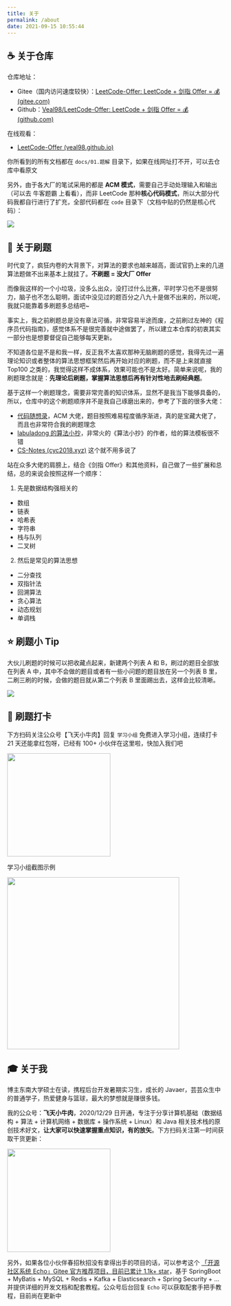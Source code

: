 ```yaml
---
title: 关于
permalink: /about
date: 2021-09-15 10:55:44
---
```


## ☕ 关于仓库

仓库地址：

- Gitee（国内访问速度较快）：[LeetCode-Offer: LeetCode + 剑指 Offer = 💰 (gitee.com)](https://gitee.com/veal98/LeetCode-Offer)
- Github：[Veal98/LeetCode-Offer: LeetCode + 剑指 Offer = 💰 (github.com)](https://github.com/Veal98/LeetCode-Offer)

在线观看：

- [LeetCode-Offer (veal98.github.io)](https://veal98.github.io/LeetCode-Offer/)

你所看到的所有文档都在 `docs/01.题解` 目录下，如果在线网址打不开，可以去仓库中看原文

另外，由于各大厂的笔试采用的都是 **ACM 模式**，需要自己手动处理输入和输出（可以去 牛客题霸 上看看），而非 LeetCode 那种**核心代码模式**，所以大部分代码我都自行进行了扩充，全部代码都在 `code` 目录下（文档中贴的仍然是核心代码）：

![](https://gitee.com/veal98/images/raw/master/img/20210920113634.png)

## 🙋‍ 关于刷题

时代变了，疯狂内卷的大背景下，对算法的要求也越来越高，面试官扔上来的几道算法题做不出来基本上就挂了。**不刷题 = 没大厂 Offer**

而像我这样的一个小垃圾，没多么出众，没打过什么比赛，平时学习也不是很努力，脑子也不怎么聪明，面试中没见过的题百分之八九十是做不出来的，所以呢，我就只能靠着多刷题多总结吧~

事实上，我之前刷题总是没有章法可循，非常容易半途而废，之前刷过左神的《程序员代码指南》，感觉体系不是很完善就中途做罢了，所以建立本仓库的初衷其实一部分也是想要督促自己能够每天更新。

不知道各位是不是和我一样，反正我不太喜欢那种无脑刷题的感觉，我得先过一遍理论知识或者整体的算法思想框架然后再开始对应的刷题，而不是上来就直接 Top100 之类的，我觉得这样不成体系，效果可能也不是太好。简单来说呢，我的刷题理念就是：**先理论后刷题，掌握算法思想后再有针对性地去刷经典题**。

基于这样一个刷题理念，需要非常完善的知识体系，显然不是我当下能够具备的，所以，仓库中的这个刷题顺序并不是我自己琢磨出来的，参考了下面的很多大佬：

- [代码随想录](https://www.programmercarl.com/)，ACM 大佬，题目按照难易程度循序渐进，真的是宝藏大佬了，而且也非常符合我的刷题理念
- [labuladong 的算法小抄](https://labuladong.gitbook.io/algo/di-ling-zhang-bi-du-xi-lie/er-fen-cha-zhao-xiang-jie#si-luo-ji-tong-yi)，非常火的《算法小抄》的作者，给的算法模板很不错
- [CS-Notes (cyc2018.xyz)](http://www.cyc2018.xyz/#算法) 这个就不用多说了

站在众多大佬的肩膀上，结合《剑指 Offer》和其他资料，自己做了一些扩展和总结，总的来说会按照这样一个顺序：

1. 先是数据结构强相关的

- 数组
- 链表
- 哈希表
- 字符串
- 栈与队列
- 二叉树

2. 然后是常见的算法思想

- 二分查找
- 双指针法
- 回溯算法
- 贪心算法
- 动态规划
- 单调栈

## ⭐ 刷题小 Tip

大伙儿刷题的时候可以把收藏点起来，新建两个列表 A 和 B，刷过的题目全部放在列表 A 中，其中不会做的题目或者有一些小问题的题目放在另一个列表 B 里，二刷三刷的时候，会做的题目就从第二个列表 B 里面踢出去，这样会比较清晰。

![](https://gitee.com/veal98/images/raw/master/img/20210916161507.png)

## 🍭 刷题打卡

下方扫码关注公众号【飞天小牛肉】回复 `学习小组` 免费进入学习小组，连续打卡 21 天还能拿红包呀，已经有 100+ 小伙伴在这里啦，快加入我们吧

<img width = 240px src="https://gitee.com/veal98/images/raw/master/img/公众号二维码.png" />

学习小组截图示例

<img width = 400px src="https://gitee.com/veal98/images/raw/master/img/20211001113816.jpg" />

## 🎓 关于我

博主东南大学硕士在读，携程后台开发暑期实习生，成长的 Javaer，芸芸众生中的普通学子，热爱健身与篮球，最大的梦想就是赚很多钱。

我的公众号：**飞天小牛肉**，2020/12/29 日开通，专注于分享计算机基础（数据结构 + 算法 + 计算机网络 + 数据库 + 操作系统 + Linux）和 Java 相关技术栈的原创技术好文，**让大家可以快速掌握重点知识，有的放矢**。下方扫码关注第一时间获取干货更新：

<img width = 240px src="https://gitee.com/veal98/images/raw/master/img/公众号二维码.png" />

另外，如果各位小伙伴春招秋招没有拿得出手的项目的话，可以参考这个 [「开源社区系统 Echo」Gitee 官方推荐项目，目前已累计 1.1k+ star](https://gitee.com/veal98/Echo)，基于 SpringBoot + MyBatis + MySQL + Redis + Kafka + Elasticsearch + Spring Security + ... 并提供详细的开发文档和配套教程。公众号后台回复 `Echo` 可以获取配套手把手教程，目前尚在更新中



